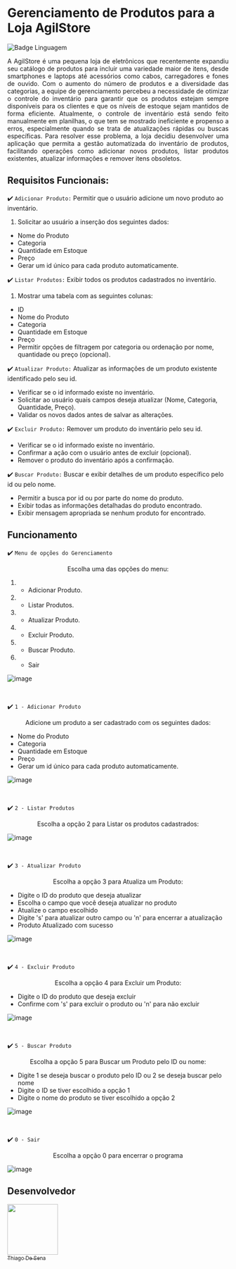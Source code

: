 # Gerenciamento de Produtos para a Loja AgilStore

![Badge Linguagem](http://img.shields.io/static/v1?label=LINGUAGEM&message=JAVA&color=orange&style=for-the-badge)

<p align="justify">
  A AgilStore é uma pequena loja de eletrônicos que recentemente expandiu seu catálogo de produtos para incluir uma variedade maior de itens, desde smartphones e laptops até acessórios como cabos, carregadores e fones de ouvido. Com o aumento do número de produtos e a diversidade das categorias, a equipe de gerenciamento percebeu a necessidade de otimizar o controle do inventário para garantir que os produtos estejam sempre disponíveis para os clientes e que os níveis de estoque sejam mantidos de forma eficiente.
Atualmente, o controle de inventário está sendo feito manualmente em planilhas, o que tem se mostrado ineficiente e propenso a erros, especialmente quando se trata de atualizações rápidas ou buscas específicas. Para resolver esse problema, a loja decidiu desenvolver uma aplicação que permita a gestão automatizada do inventário de produtos, facilitando operações como adicionar novos produtos, listar produtos existentes, atualizar informações e remover itens obsoletos.

## Requisitos Funcionais:

:heavy_check_mark: `Adicionar Produto:` Permitir que o usuário adicione um novo produto ao inventário.
 1. Solicitar ao usuário a inserção dos seguintes dados:
 - Nome do Produto 
 - Categoria 
 - Quantidade em Estoque 
 - Preço
 - Gerar um id único para cada produto automaticamente.

:heavy_check_mark: `Listar Produtos:` Exibir todos os produtos cadastrados no inventário.
 1. Mostrar uma tabela com as seguintes colunas:
 - ID
 - Nome do Produto
 - Categoria
 - Quantidade em Estoque
 - Preço
 - Permitir opções de filtragem por categoria ou ordenação por nome, quantidade ou preço (opcional).

:heavy_check_mark: `Atualizar Produto:` Atualizar as informações de um produto existente identificado pelo seu id.
 - Verificar se o id informado existe no inventário.
 - Solicitar ao usuário quais campos deseja atualizar (Nome, Categoria, Quantidade, Preço).
 - Validar os novos dados antes de salvar as alterações.

:heavy_check_mark: `Excluir Produto:` Remover um produto do inventário pelo seu id.
 - Verificar se o id informado existe no inventário.
 - Confirmar a ação com o usuário antes de excluir (opcional).
 - Remover o produto do inventário após a confirmação.

:heavy_check_mark: `Buscar Produto:` Buscar e exibir detalhes de um produto específico pelo id ou pelo nome.
 - Permitir a busca por id ou por parte do nome do produto.
 - Exibir todas as informações detalhadas do produto encontrado.
 - Exibir mensagem apropriada se nenhum produto for encontrado.


## Funcionamento

:heavy_check_mark: `Menu de opções do Gerenciamento` 

<p align="center">Escolha uma das opções do menu:</p>

1. - Adicionar Produto.
2. - Listar Produtos.
3. - Atualizar Produto.
4. - Excluir Produto.
5. - Buscar Produto.
0. - Sair
  

![image](https://github.com/user-attachments/assets/e32ef577-9fbc-4de7-964c-2638dcfc8927)

<br>

:heavy_check_mark: `1 - Adicionar Produto` 

<p align="center">Adicione um produto a ser cadastrado com os seguintes dados:</p>

- Nome do Produto 
- Categoria 
- Quantidade em Estoque 
- Preço
- Gerar um id único para cada produto automaticamente.

![image](https://github.com/user-attachments/assets/7b155925-2dce-4562-8ff0-e1cabb551664)

<br>

:heavy_check_mark: `2 - Listar Produtos` 

<p align="center">Escolha a opção 2 para Listar os produtos cadastrados:</p>

![image](https://github.com/user-attachments/assets/ff86e644-74dd-42c3-a3f7-5ad5f5217ad2)

<br>

:heavy_check_mark: `3 - Atualizar Produto` 

<p align="center">Escolha a opção 3 para Atualiza um Produto:</p>

 - Digite o ID do produto que deseja atualizar
 - Escolha o campo que você deseja atualizar no produto
 - Atualize o campo escolhido
 - Digite 's' para atualizar outro campo ou 'n' para encerrar a atualização
 - Produto Atualizado com sucesso

![image](https://github.com/user-attachments/assets/6d09e03a-8650-4444-9eae-143ee27b8333)

<br>

:heavy_check_mark: `4 - Excluir Produto` 

<p align="center">Escolha a opção 4 para Excluir um Produto:</p>

 - Digite o ID do produto que deseja excluir
 - Confirme com 's' para excluir o produto ou 'n' para não excluir

![image](https://github.com/user-attachments/assets/a97f55ed-3780-42d6-a621-ad2d285acd85)

<br>

:heavy_check_mark: `5 - Buscar Produto` 

<p align="center">Escolha a opção 5 para Buscar um Produto pelo ID ou nome:</p>

 - Digite 1 se deseja buscar o produto pelo ID ou 2 se deseja buscar pelo nome
 - Digite o ID se tiver escolhido a opção 1
 - Digite o nome do produto se tiver escolhido a opção 2

![image](https://github.com/user-attachments/assets/68a26028-b9b0-4202-9f01-97a3ce366539)

<br>

:heavy_check_mark: `0 - Sair` 

<p align="center">Escolha a opção 0 para encerrar o programa</p>

![image](https://github.com/user-attachments/assets/8470dad8-495d-4e1e-91f8-6aca99e914f2)

</p>

## Desenvolvedor

[<img src="https://avatars.githubusercontent.com/u/110785400?v=4" width=115><br><sub>Thiago De Sena</sub>](https://www.linkedin.com/in/thiago-de-sena-ab5b09179/)
